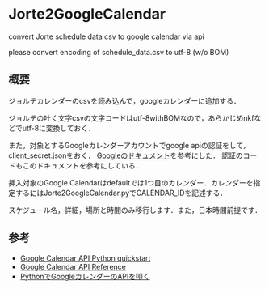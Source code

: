 # Jorte2GoogleCalendar
convert Jorte schedule data csv to google calendar via api 

please convert encoding of schedule_data.csv to utf-8 (w/o BOM)

## 概要
ジョルテカレンダーのcsvを読み込んで，googleカレンダーに追加する．

ジョルテの吐く文字csvの文字コードはutf-8withBOMなので，あらかじめnkfなどでutf-8に変換しておく．

また，対象とするGoogleカレンダーアカウントでgoogle apiの認証をして，client_secret.jsonをおく．
[Googleのドキュメント](https://developers.google.com/google-apps/calendar/quickstart/python)を参考にした．
認証のコードもこのドキュメントを参考にしている．

挿入対象のGoogle Calendarはdefaultでは1つ目のカレンダー．カレンダーを指定するにはJorte2GoogleCalendar.pyでCALENDAR_IDを記述する．

スケジュール名，詳細，場所と時間のみ移行します．また，日本時間前提です．

## 参考
* [Google Calendar API Python quickstart](https://developers.google.com/google-apps/calendar/quickstart/python)
* [Google Calendar API Reference](https://developers.google.com/google-apps/calendar/v3/reference/)
* [PythonでGoogleカレンダーのAPIを叩く](http://taichino.com/programming/python-programming/3101)

